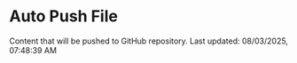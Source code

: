 # Auto Push File

Content that will be pushed to GitHub repository.
Last updated: 08/03/2025, 07:48:39 AM
